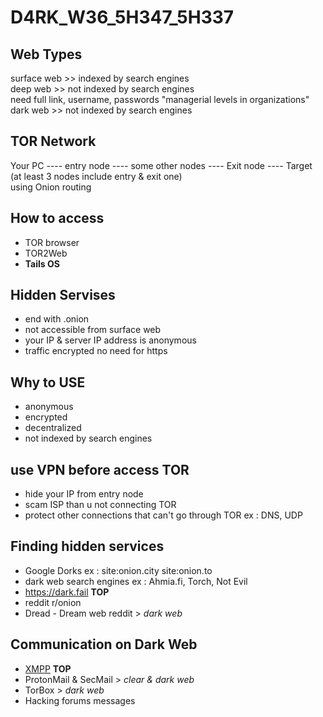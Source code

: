 # D4RK_W36_5H347_5H337
## Web Types
surface web >> indexed by search engines  
deep web >> not indexed by search engines  
need full link, username, passwords "managerial levels in organizations"
dark web >> not indexed by search engines

## TOR Network
Your PC ---- entry node ---- some other nodes ---- Exit node ---- Target   
(at least 3 nodes include entry & exit one)  
using Onion routing   

## How to access
- TOR browser
- TOR2Web
- **Tails OS**

## Hidden Servises
- end with .onion
- not accessible from surface web
- your IP & server IP address is anonymous
- traffic encrypted no need for https

## Why to USE
- anonymous
- encrypted
- decentralized
- not indexed by search engines

## use VPN before access TOR
- hide your IP from entry node
- scam ISP than u not connecting TOR 
- protect other connections that can't go through TOR ex : DNS, UDP

## Finding hidden services
- Google Dorks ex : site:onion.city site:onion.to 
- dark web search engines ex : Ahmia.fi, Torch, Not Evil
- https://dark.fail **TOP**
- reddit r/onion
- Dread - Dream web reddit > *dark web*

## Communication on Dark Web
- [XMPP](https://en.wikipedia.org/wiki/XMPP)    **TOP**
- ProtonMail & SecMail > *clear & dark web*
- TorBox > *dark web*
- Hacking forums messages
